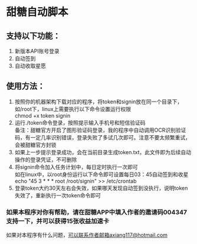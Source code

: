 # 甜糖自动脚本

## 支持以下功能：
1. 新版本API账号登录
2. 自动签到
3. 自动收取星愿

## 使用方法：
1. 按照你的机器架构下载对应的程序，将token和signin放在同一个目录下，如/root下，linux上需要执行以下命令设置运行权限  
   chmod +x token signin
2. 运行./token命令登录，按照提示输入手机号和短信验证码  
   备注：甜糖官方开启了图形验证码登录，我的程序中自动调用OCR识别验证码，有一定几率识别错误，登录失败了多试几次即可。注意不要太频繁重试，会被甜糖官方封锁
3. 如果上一步提示登录成功，会在当前目录生成token.txt，此文件即为后续自动操作的登录凭证，不可删除
4. 将signin命令加入任务计划中，每日定时执行一次即可  
   如在linux中，以root身份运行以下命令即可设置每日03：45自动签到和收星  
   echo "45 3 * * * root /root/signin" >> /etc/crontab
5. 登录token大约30天左右会失效，如果哪天发现自动签到没执行，说明token失效了，重新执行一次token命令即可


### 如果本程序对你有帮助，请在甜糖APP中填入作者的邀请码004347支持一下，并可以获得15张收益加速卡


如果对本程序有什么问题，可以联系作者邮箱axiang117@hotmail.com